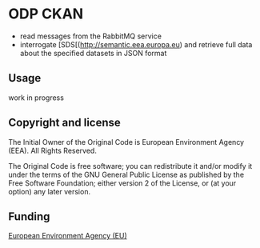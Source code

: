 # ODP CKAN

- read messages from the RabbitMQ service
- interrogate [SDS[(http://semantic.eea.europa.eu) and retrieve full data about the specified datasets in JSON format

## Usage

work in progress

## Copyright and license

The Initial Owner of the Original Code is European Environment Agency (EEA).
All Rights Reserved.

The Original Code is free software;
you can redistribute it and/or modify it under the terms of the GNU
General Public License as published by the Free Software Foundation;
either version 2 of the License, or (at your option) any later
version.

## Funding

[European Environment Agency (EU)](http://eea.europa.eu)
